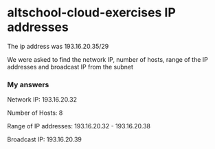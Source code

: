 # altschool-cloud-exercises IP addresses

The ip address was 193.16.20.35/29

We were asked to find the network IP, number of hosts, range of the IP addresses and broadcast IP from the subnet

### My answers

Network IP: 193.16.20.32

Number of Hosts: 8

Range of IP addresses: 193.16.20.32 - 193.16.20.38

Broadcast IP: 193.16.20.39
